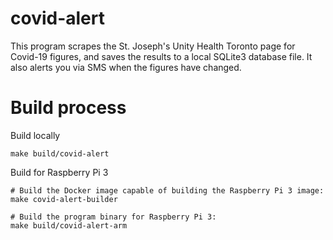 # covid-alert

This program scrapes the St. Joseph's Unity Health Toronto page for Covid-19 figures,
and saves the results to a local SQLite3 database file. It also alerts you via SMS when 
the figures have changed.

# Build process

Build locally
```
make build/covid-alert
```

Build for Raspberry Pi 3
```
# Build the Docker image capable of building the Raspberry Pi 3 image:
make covid-alert-builder

# Build the program binary for Raspberry Pi 3:
make build/covid-alert-arm
```
